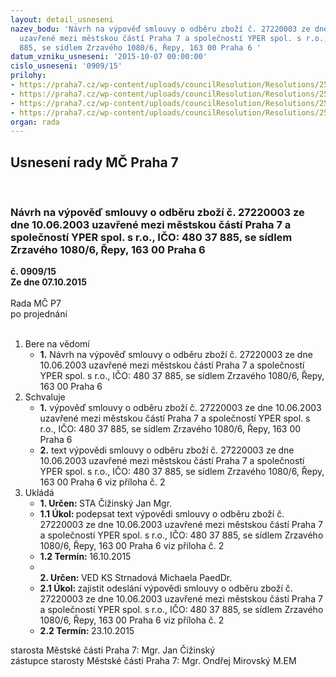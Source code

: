 ```yaml
---
layout: detail_usneseni
nazev_bodu: 'Návrh na výpověď smlouvy o odběru zboží č. 27220003 ze dne 10.06.2003
  uzavřené mezi městskou částí Praha 7 a společností YPER spol. s r.o., IČO: 480 37
  885, se sídlem Zrzavého 1080/6, Řepy, 163 00 Praha 6 '
datum_vzniku_usneseni: '2015-10-07 00:00:00'
cislo_usneseni: '0909/15'
prilohy:
- https://praha7.cz/wp-content/uploads/councilResolution/Resolutions/25940/64-15-m33d_yper_vypoved.doc
- https://praha7.cz/wp-content/uploads/councilResolution/Resolutions/25940/64-15-yper_vypoved_ze_smlouvy.doc
- https://praha7.cz/wp-content/uploads/councilResolution/Resolutions/25940/64-15-yper_2003.pdf
- https://praha7.cz/wp-content/uploads/councilResolution/Resolutions/25940/64-15-or_yper_vypoved_smlouvy.pdf
organ: rada
---
```

<div id="ucUsn_pList" class="usn">
	<span><h2>Usnesení rady MČ Praha 7 </h2>
<br></span><div class="standBody">
<span><h3>Návrh na výpověď smlouvy o odběru zboží č. 27220003 ze dne 10.06.2003 uzavřené mezi městskou částí Praha 7 a společností YPER spol. s r.o., IČO: 480 37 885, se sídlem Zrzavého 1080/6, Řepy, 163 00 Praha 6 </h3></span><div class="center">
		<strong>č. 0909/15</strong><br>
	</div>
<div class="center">
		<strong>Ze dne 07.10.2015</strong><br><br>
	</div>Rada MČ P7<br> po projednání<br><br><ol>
<li>Bere na vědomí<ul><li>
<strong>1.</strong> Návrh na výpověď smlouvy o odběru zboží č. 27220003 ze dne 10.06.2003 uzavřené mezi městskou částí Praha 7 a společností YPER spol. s r.o.,  IČO: 480 37 885, se sídlem Zrzavého 1080/6, Řepy, 163 00 Praha 6 </li></ul>
</li>
<li>Schvaluje<ul>
<li>
<strong>1.</strong> výpověď smlouvy o odběru zboží č. 27220003 ze dne 10.06.2003 uzavřené mezi městskou částí Praha 7 a společností YPER spol. s r.o., IČO: 480 37 885,  se sídlem Zrzavého 1080/6, Řepy, 163 00 Praha 6</li>
<li>
<strong>2.</strong> text výpovědi smlouvy o odběru zboží č. 27220003 ze dne 10.06.2003 uzavřené mezi městskou částí Praha 7 a společností YPER spol. s r.o., IČO: 480 37 885,  se sídlem Zrzavého 1080/6, Řepy, 163 00 Praha 6 viz příloha č. 2     </li>
</ul>
</li>
<li>Ukládá<ul>
<li>
<strong>1. Určen: </strong>STA Čižinský Jan Mgr.</li>
<li>
<strong>1.1 Úkol: </strong>podepsat text výpovědi smlouvy o odběru zboží č. 27220003 ze dne 10.06.2003 uzavřené mezi městskou částí Praha 7 a společností YPER spol. s r.o., IČO: 480 37 885, se sídlem Zrzavého 1080/6, Řepy, 163 00 Praha 6 viz příloha č. 2</li>
<li>
<strong>1.2 Termín: </strong>16.10.2015</li>
<li>
<strong><br>2. Určen: </strong>VED KS Strnadová Michaela PaedDr.</li>
<li>
<strong>2.1 Úkol: </strong>zajistit odeslání výpovědi smlouvy o odběru zboží č. 27220003 ze dne 10.06.2003 uzavřené mezi městskou částí Praha 7 a společností YPER spol. s r.o., IČO: 480 37 885, se sídlem Zrzavého 1080/6, Řepy, 163 00 Praha 6 viz příloha č. 2</li>
<li>
<strong>2.2 Termín: </strong>23.10.2015</li>
</ul>
</li>
</ol>starosta Městské části Praha 7: Mgr. Jan Čižinský<br>zástupce starosty Městské části Praha 7: Mgr. Ondřej Mirovský M.EM 
</div>
</div>